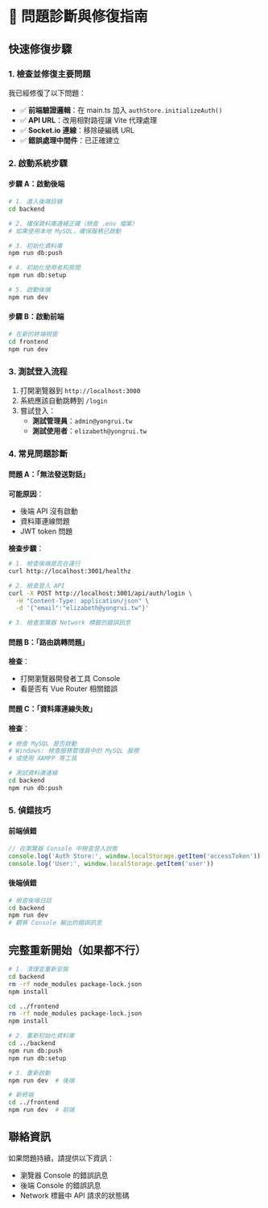 # 🚨 問題診斷與修復指南

## 快速修復步驟

### 1. 檢查並修復主要問題

我已經修復了以下問題：
- ✅ **前端驗證邏輯**：在 main.ts 加入 `authStore.initializeAuth()`
- ✅ **API URL**：改用相對路徑讓 Vite 代理處理
- ✅ **Socket.io 連線**：移除硬編碼 URL
- ✅ **錯誤處理中間件**：已正確建立

### 2. 啟動系統步驟

#### 步驟 A：啟動後端
```bash
# 1. 進入後端目錄
cd backend

# 2. 確保資料庫連線正確（檢查 .env 檔案）
# 如果使用本地 MySQL，確保服務已啟動

# 3. 初始化資料庫
npm run db:push

# 4. 初始化使用者和房間
npm run db:setup

# 5. 啟動後端
npm run dev
```

#### 步驟 B：啟動前端
```bash
# 在新的終端視窗
cd frontend
npm run dev
```

### 3. 測試登入流程

1. 打開瀏覽器到 `http://localhost:3000`
2. 系統應該自動跳轉到 `/login`
3. 嘗試登入：
   - **測試管理員**：`admin@yongrui.tw`
   - **測試使用者**：`elizabeth@yongrui.tw`

### 4. 常見問題診斷

#### 問題 A：「無法發送對話」
**可能原因**：
- 後端 API 沒有啟動
- 資料庫連線問題
- JWT token 問題

**檢查步驟**：
```bash
# 1. 檢查後端是否在運行
curl http://localhost:3001/healthz

# 2. 檢查登入 API
curl -X POST http://localhost:3001/api/auth/login \
  -H "Content-Type: application/json" \
  -d '{"email":"elizabeth@yongrui.tw"}'

# 3. 檢查瀏覽器 Network 標籤的錯誤訊息
```

#### 問題 B：「路由跳轉問題」
**檢查**：
- 打開瀏覽器開發者工具 Console
- 看是否有 Vue Router 相關錯誤

#### 問題 C：「資料庫連線失敗」
**檢查**：
```bash
# 檢查 MySQL 是否啟動
# Windows: 檢查服務管理員中的 MySQL 服務
# 或使用 XAMPP 等工具

# 測試資料庫連線
cd backend
npm run db:push
```

### 5. 偵錯技巧

#### 前端偵錯
```javascript
// 在瀏覽器 Console 中檢查登入狀態
console.log('Auth Store:', window.localStorage.getItem('accessToken'))
console.log('User:', window.localStorage.getItem('user'))
```

#### 後端偵錯
```bash
# 檢查後端日誌
cd backend
npm run dev
# 觀察 Console 輸出的錯誤訊息
```

## 完整重新開始（如果都不行）

```bash
# 1. 清理並重新安裝
cd backend
rm -rf node_modules package-lock.json
npm install

cd ../frontend  
rm -rf node_modules package-lock.json
npm install

# 2. 重新初始化資料庫
cd ../backend
npm run db:push
npm run db:setup

# 3. 重新啟動
npm run dev  # 後端

# 新終端
cd ../frontend
npm run dev  # 前端
```

## 聯絡資訊
如果問題持續，請提供以下資訊：
- 瀏覽器 Console 的錯誤訊息
- 後端 Console 的錯誤訊息  
- Network 標籤中 API 請求的狀態碼